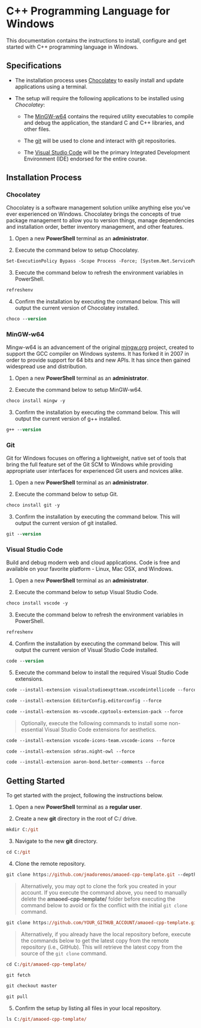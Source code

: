 # C++ Programming Language for Windows

This documentation contains the instructions to install, configure and get started with C++ programming language in Windows.

## Specifications

* The installation process uses [Chocolatey](#chocolatey) to easily install and update applications using a terminal.

* The setup will require the following applications to be installed using _Chocolatey_:

    * The [MinGW-w64](#mingw-w64) contains the required utility executables to compile and debug the application, the standard C and C++ libraries, and other files.

    * The [git](#git) will be used to clone and interact with git repositories.

    * The [Visual Studio Code](#visual-studio-code) will be the primary Integrated Development Environment (IDE) endorsed for the entire course.

## Installation Process

### Chocolatey

Chocolatey is a software management solution unlike anything else you've ever experienced on Windows. Chocolatey brings the concepts of true package management to allow you to version things, manage dependencies and installation order, better inventory management, and other features.

1. Open a new **PowerShell** terminal as an **administrator**.

2. Execute the command below to setup Chocolatey.

```ps
Set-ExecutionPolicy Bypass -Scope Process -Force; [System.Net.ServicePointManager]::SecurityProtocol = [System.Net.ServicePointManager]::SecurityProtocol -bor 3072; iex ((New-Object System.Net.WebClient).DownloadString('https://chocolatey.org/install.ps1'))
```

3. Execute the command below to refresh the environment variables in PowerShell.

```ps
refreshenv
```

4. Confirm the installation by executing the command below. This will output the current version of Chocolatey installed.

```ps
choco --version
```

### MinGW-w64

Mingw-w64 is an advancement of the original [mingw.org](http://www.mingw.org/) project, created to support the GCC compiler on Windows systems. It has forked it in 2007 in order to provide support for 64 bits and new APIs. It has since then gained widespread use and distribution.

1. Open a new **PowerShell** terminal as an **administrator**.

2. Execute the command below to setup MinGW-w64.

```ps
choco install mingw -y
```

3. Confirm the installation by executing the command below. This will output the current version of g++ installed.

```ps
g++ --version
```

### Git

Git for Windows focuses on offering a lightweight, native set of tools that bring the full feature set of the Git SCM to Windows while providing appropriate user interfaces for experienced Git users and novices alike.

1. Open a new **PowerShell** terminal as an **administrator**.

2. Execute the command below to setup Git.

```ps
choco install git -y
```

3. Confirm the installation by executing the command below. This will output the current version of git installed.

```ps
git --version
```

### Visual Studio Code

Build and debug modern web and cloud applications. Code is free and available on your favorite platform - Linux, Mac OSX, and Windows.

1. Open a new **PowerShell** terminal as an **administrator**.

2. Execute the command below to setup Visual Studio Code.

```ps
choco install vscode -y
```

3. Execute the command below to refresh the environment variables in PowerShell.

```ps
refreshenv
```

4. Confirm the installation by executing the command below. This will output the current version of Visual Studio Code installed.

```ps
code --version
```

5. Execute the command below to install the required Visual Studio Code extensions.

```ps
code --install-extension visualstudioexptteam.vscodeintellicode --force

code --install-extension EditorConfig.editorconfig --force

code --install-extension ms-vscode.cpptools-extension-pack --force
```

> Optionally, execute the following commands to install some non-essential Visual Studio Code extensions for aesthetics.

```ps
code --install-extension vscode-icons-team.vscode-icons --force

code --install-extension sdras.night-owl --force

code --install-extension aaron-bond.better-comments --force
```

## Getting Started

To get started with the project, following the instructions below.

1. Open a new **PowerShell** terminal as a **regular user**.

2. Create a new **git** directory in the root of C:/ drive.

```ps
mkdir C:/git
```

3. Navigate to the new **git** directory.

```ps
cd C:/git
```

4. Clone the remote repository.

```ps
git clone https://github.com/jmadoremos/amaoed-cpp-template.git --depth 1
```

> Alternatively, you may opt to clone the fork you created in your account. If you execute the command above, you need to manually delete the **amaoed-cpp-template/** folder before executing the command below to avoid or fix the conflict with the initial `git clone` command.

```ps
git clone https://github.com/YOUR_GITHUB_ACCOUNT/amaoed-cpp-template.git --depth 1
```

> Alternatively, if you already have the local repository before, execute the commands below to get the latest copy from the remote repository (i.e., GitHub). This will retrieve the latest copy from the source of the `git clone` command.

```ps
cd C:/git/amaoed-cpp-template/

git fetch

git checkout master

git pull
```

5. Confirm the setup by listing all files in your local repository.

```ps
ls C:/git/amaoed-cpp-template/
```
